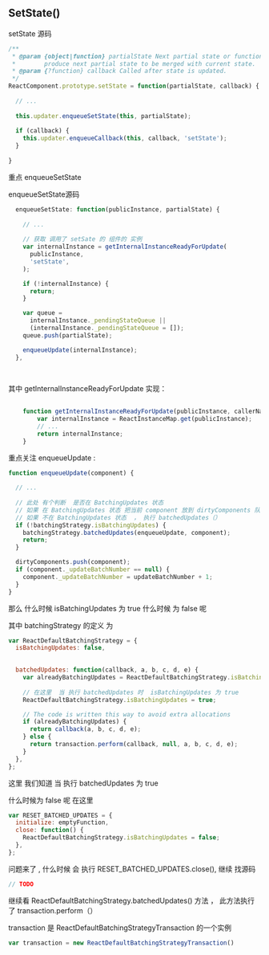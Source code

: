 ## SetState()



setState 源码

``` javascript
/**
 * @param {object|function} partialState Next partial state or function to
 *        produce next partial state to be merged with current state.
 * @param {?function} callback Called after state is updated.
 */
ReactComponent.prototype.setState = function(partialState, callback) {
    
  // ...
    
  this.updater.enqueueSetState(this, partialState);
    
  if (callback) {
    this.updater.enqueueCallback(this, callback, 'setState');
  }
    
}
```

重点  enqueueSetState



enqueueSetState源码

``` javascript
  enqueueSetState: function(publicInstance, partialState) {
    
    // ...  
      	
    // 获取 调用了 setSate 的 组件的 实例  
    var internalInstance = getInternalInstanceReadyForUpdate(
      publicInstance,
      'setState',
    );

    if (!internalInstance) {
      return;
    }

    var queue =
      internalInstance._pendingStateQueue ||
      (internalInstance._pendingStateQueue = []);
    queue.push(partialState);

    enqueueUpdate(internalInstance);
  },
      
      

```

其中 getInternalInstanceReadyForUpdate 实现：

``` javascript
      
    function getInternalInstanceReadyForUpdate(publicInstance, callerName) {
  		var internalInstance = ReactInstanceMap.get(publicInstance);
  		// ...
 		return internalInstance;
	}
```

重点关注  enqueueUpdate  :  

``` javascript
function enqueueUpdate(component) {
  
  // ...
	
  // 此处 有个判断  是否在 BatchingUpdates 状态 
  // 如果 在 BatchingUpdates 状态 把当前 component 放到 dirtyComponents 队列中
  // 如果 不在 BatchingUpdates 状态  ， 执行 batchedUpdates（）
  if (!batchingStrategy.isBatchingUpdates) {
    batchingStrategy.batchedUpdates(enqueueUpdate, component);
    return;
  }

  dirtyComponents.push(component);
  if (component._updateBatchNumber == null) {
    component._updateBatchNumber = updateBatchNumber + 1;
  }
}
```

那么  什么时候 isBatchingUpdates 为  true 什么时候  为 false 呢 

其中 batchingStrategy 的定义 为 

``` javascript
var ReactDefaultBatchingStrategy = {
  isBatchingUpdates: false,

	
  batchedUpdates: function(callback, a, b, c, d, e) {
    var alreadyBatchingUpdates = ReactDefaultBatchingStrategy.isBatchingUpdates;
	
    // 在这里  当 执行 batchedUpdates 时  isBatchingUpdates 为 true
    ReactDefaultBatchingStrategy.isBatchingUpdates = true;

    // The code is written this way to avoid extra allocations
    if (alreadyBatchingUpdates) {
      return callback(a, b, c, d, e);
    } else {
      return transaction.perform(callback, null, a, b, c, d, e);
    }
  },
};
```

这里 我们知道 当 执行 batchedUpdates 为  true 

什么时候为 false 呢  在这里 

``` javascript
var RESET_BATCHED_UPDATES = {
  initialize: emptyFunction,
  close: function() {
    ReactDefaultBatchingStrategy.isBatchingUpdates = false;
  },
};
```

问题来了  , 什么时候 会 执行 RESET_BATCHED_UPDATES.close(),   继续 找源码

``` javascript
// TODO 
```





继续看 ReactDefaultBatchingStrategy.batchedUpdates() 方法 ， 此方法执行了 transaction.perform（）

transaction 是 ReactDefaultBatchingStrategyTransaction 的一个实例

``` javascript
var transaction = new ReactDefaultBatchingStrategyTransaction()
```

